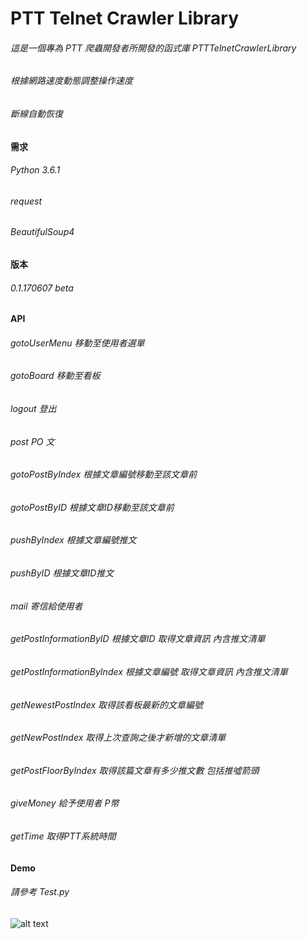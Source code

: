 # PTT Telnet Crawler Library

###### 這是一個專為 PTT 爬蟲開發者所開發的函式庫 PTTTelnetCrawlerLibrary
###### 根據網路速度動態調整操作速度
###### 斷線自動恢復

#### 需求

###### Python 3.6.1

###### request

###### BeautifulSoup4

#### 版本

###### 0.1.170607 beta

#### API

###### gotoUserMenu 移動至使用者選單    
###### gotoBoard 移動至看板
###### logout 登出
###### post PO 文
###### gotoPostByIndex 根據文章編號移動至該文章前
###### gotoPostByID 根據文章ID移動至該文章前
###### pushByIndex 根據文章編號推文
###### pushByID 根據文章ID推文
###### mail 寄信給使用者
###### getPostInformationByID 根據文章ID 取得文章資訊 內含推文清單
###### getPostInformationByIndex 根據文章編號 取得文章資訊 內含推文清單
###### getNewestPostIndex 取得該看板最新的文章編號
###### getNewPostIndex 取得上次查詢之後才新增的文章清單
###### getPostFloorByIndex 取得該篇文章有多少推文數 包括推噓箭頭
###### giveMoney 給予使用者 P幣
###### getTime 取得PTT系統時間
#### Demo   
###### 請參考 Test.py

![alt text](http://i.imgur.com/ErCRUk1.png)
